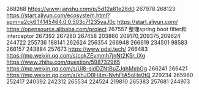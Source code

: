 268268
https://www.jianshu.com/p/5d12a81e28d0
267978
268123
https://start.aliyun.com/ecosystem.html?spm=a2ck6.14145464.0.0.503c7f235yaJ0c
https://start.aliyun.com/
https://opensource.alibaba.com/project
267557
整理spring boot filter和interceptor
267392
267280
267458
203860
209170,209375,209624
244722
255736
188141
262624
256354
266948
266619
234501
98583
266157
243884
257673
https://www.pdai.tech/
266483
https://mp.weixin.qq.com/s/cqkZEvmmh7jnNt2K5r_lXg
https://www.zhihu.com/question/598732965
https://mp.weixin.qq.com/s/Ul8-sidDZNtBuZJqhMxbGg
266241
266421
https://mp.weixin.qq.com/s/khJO8H4m-NvhFtA5oHe0tQ
229234
265960
252417
240392
242312
265534
224524
219810
265383
257681
244973

